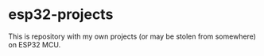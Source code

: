 # esp32-projects
This is repository with my own projects (or may be stolen from somewhere) on ESP32 MCU.
